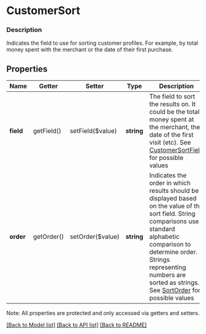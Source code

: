 # CustomerSort

### Description

Indicates the field to use for sorting customer profiles. For example, by total money spent with the merchant or the date of their first purchase.

## Properties
Name | Getter | Setter | Type | Description | Notes
------------ | ------------- | ------------- | ------------- | ------------- | -------------
**field** | getField() | setField($value) | **string** | The field to sort the results on. It could be the total money spent at the merchant, the date of the first visit (etc). See [CustomerSortField](#type-customersortfield) for possible values | [optional] 
**order** | getOrder() | setOrder($value) | **string** | Indicates the order in which results should be displayed based on the value of the sort field. String comparisons use standard alphabetic comparison to determine order. Strings representing numbers are sorted as strings. See [SortOrder](#type-sortorder) for possible values | [optional] 

Note: All properties are protected and only accessed via getters and setters.

[[Back to Model list]](../../README.md#documentation-for-models) [[Back to API list]](../../README.md#documentation-for-api-endpoints) [[Back to README]](../../README.md)

